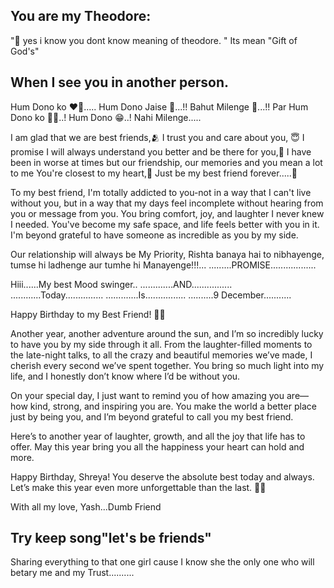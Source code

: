 ## You are my Theodore:
"🤣 yes i know you dont know meaning of theodore.
" Its mean "Gift of God's"

## When I see you in another person.


Hum Dono ko ❤️🥹.....
Hum Dono Jaise 👀...!!
Bahut Milenge 🥹...!!
Par Hum Dono ko 🫴😇..!
Hum Dono 😁..!
Nahi Milenge.....



I am glad that we are best friends,🫂
I trust you and care about you, 😇
I promise I will always understand you better and be there for you,🤝
I have been in worse at times but our friendship,
our memories and you mean a lot to me You're closest to my heart,💞
Just be my best friend forever.....🥰


To my best friend,
I'm totally addicted to you-not in a way
that I can't live without you, but in a way
that my days feel incomplete without
hearing from you or message from you.
You bring comfort, joy,
and laughter I never knew I needed.
You've become my safe space,
and life feels better with you in it.
I'm beyond grateful to have
someone as incredible as you by my side.

Our relationship will always be My Priority,
Rishta banaya hai to nibhayenge,
tumse hi ladhenge aur tumhe hi Manayenge!!!...
.........PROMISE..................

Hiii......My best Mood swinger..
.............AND................
............Today...............
.............Is................
..........9 December...........

Happy Birthday to my Best Friend! 🎉💖

Another year, another adventure around the sun, and I’m so incredibly lucky to have you by my side through it all. From the laughter-filled moments to the late-night talks, to all the crazy and beautiful memories we’ve made, I cherish every second we’ve spent together. You bring so much light into my life, and I honestly don’t know where I’d be without you.

On your special day, I just want to remind you of how amazing you are—how kind, strong, and inspiring you are. You make the world a better place just by being you, and I’m beyond grateful to call you my best friend.

Here’s to another year of laughter, growth, and all the joy that life has to offer. May this year bring you all the happiness your heart can hold and more.

Happy Birthday, Shreya!     You deserve the absolute best today and always. Let’s make this year even more unforgettable than the last. 🥳💕

With all my love,
Yash...Dumb Friend

## Try keep song"let's be friends"



Sharing everything to that one girl cause I know she the only one who will betary me and my Trust..........
